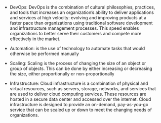 - DevOps:
      DevOps is the combination of cultural philosophies, practices, 
      and tools that increases an organization’s ability to deliver applications and services at high velocity: 
      evolving and improving products at a faster pace than organizations using traditional software development 
      and infrastructure management processes. This speed enables organizations to better serve their customers 
      and compete more effectively in the market.

- Automation: is the use of technology to automate tasks that would otherwise be performed manually 

- Scaling:  Scaling is the process of changing the size of an object or group of objects. 
            This can be done by either increasing or decreasing the size, either proportionally or non-proportionally

- Infrastructure:  Cloud infrastructure is a combination of physical and virtual resources, such as servers, storage, networks, 
                   and services that are used to deliver cloud computing services. 
                   These resources are hosted in a secure data center and accessed over the internet. 
                   Cloud infrastructure is designed to provide an on-demand, pay-as-you-go service 
                   that can be scaled up or down to meet the changing needs of organizations.
 


